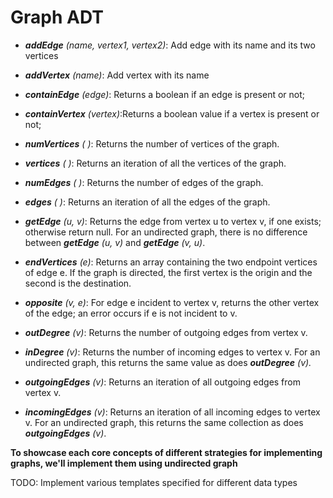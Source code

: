 # Graph ADT

* _**addEdge** (name, vertex1, vertex2)_: Add edge with its name and its two vertices


* _**addVertex** (name)_: Add vertex with its name


* _**containEdge** (edge)_: Returns a boolean if an edge is present or not;


* _**containVertex** (vertex)_:Returns a boolean value if a vertex is present or not;


* <i>**numVertices** ( )</i>: Returns the number of vertices of the graph.


* <i>**vertices** ( )</i>: Returns an iteration of all the vertices of the graph.


* <i>**numEdges** ( )</i>: Returns the number of edges of the graph.


* <i>**edges** ( )</i>: Returns an iteration of all the edges of the graph.


* <i>**getEdge** (u, v)</i>: Returns the edge from vertex u to vertex v, if one
exists; otherwise return null. For an undirected graph, there is no
difference between _**getEdge** (u, v)_ and _**getEdge** (v, u)_.


* <i>**endVertices** (e)</i>: Returns an array containing the two endpoint vertices
of edge e. If the graph is directed, the first vertex is the origin and the
second is the destination.


* <i>**opposite** (v, e)</i>: For edge e incident to vertex v, returns the other
vertex of the edge; an error occurs if e is not incident to v.

  
* <i>**outDegree** (v)</i>: Returns the number of outgoing edges from vertex v.


* <i>**inDegree** (v)</i>: Returns the number of incoming edges to vertex v. For
an undirected graph, this returns the same value as does
_**outDegree** (v)._


* _**outgoingEdges** (v)_: Returns an iteration of all outgoing edges from
vertex v.


* _**incomingEdges** (v)_: Returns an iteration of all incoming edges to
vertex v. For an undirected graph, this returns the same collection as
does _**outgoingEdges** (v)_.


**To showcase each core concepts of different strategies for implementing graphs, we'll implement them using 
undirected graph**

TODO:
Implement various templates specified for different data types
